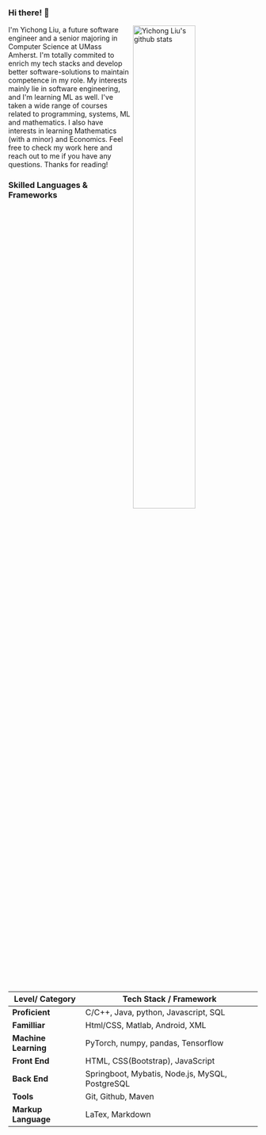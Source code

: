 ### Hi there! 👋 

<p>

<a>

  <a href="https://github.com/YiChong-Liu">    <img width="50%" height="50%" align="right" alt="Yichong Liu's github stats" src="https://github-readme-stats.vercel.app/api?username=YiChong-Liu&hide_border=true&show_icons=true&count_private=true&include_all_commits=true" />  </a>

  </a>

I'm Yichong Liu, a future software engineer and a senior majoring in Computer Science at UMass Amherst. I'm totally commited to enrich my tech stacks and develop better software-solutions to maintain competence in my role. My interests mainly lie in software engineering, and I'm learning ML as well. I've taken a wide range of courses related to programming, systems, ML and mathematics. I also have interests in learning Mathematics (with a minor) and Economics. Feel free to check my work here and reach out to me if you have any questions. Thanks for reading!



### Skilled Languages & Frameworks

| Level/ Category      | Tech Stack / Framework                          |
| -------------------- | ----------------------------------------------- |
| **Proficient**       | C/C++, Java, python, Javascript, SQL            |
| **Familliar**        | Html/CSS, Matlab, Android, XML                  |
| **Machine Learning** | PyTorch, numpy, pandas, Tensorflow              |
| **Front End**        | HTML, CSS(Bootstrap), JavaScript                |
| **Back End**         | Springboot, Mybatis, Node.js, MySQL, PostgreSQL |
| **Tools**            | Git, Github, Maven                              |
| **Markup Language**  | LaTex, Markdown                                 |

</p>

